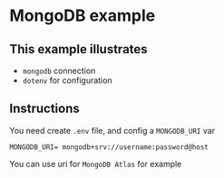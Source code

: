 # MongoDB example

## This example illustrates

- `mongodb` connection
- `dotenv` for configuration

## Instructions

You need create `.env` file,  and config a `MONGODB_URI` var 
```
MONGODB_URI= mongodb+srv://username:password@host
```
You can use uri for `MongoDB Atlas` for example